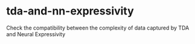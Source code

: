 # tda-and-nn-expressivity
Check the compatibility between the complexity of data captured by TDA and Neural Expressivity
